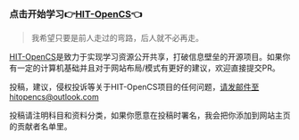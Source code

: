 ### 点击开始学习👉[HIT-OpenCS](https://hitcs.cc/)👈

>我希望只要是前人走过的弯路，后人就不必再走。

[HIT-OpenCS](https://hitcs.cc/)是致力于实现学习资源公开共享，打破信息壁垒的开源项目。如果你有一定的计算机基础并且对于网站布局/模式有更好的建议，欢迎直接提交PR。

投稿，建议，侵权投诉等关于HIT-OpenCS项目的任何问题，请发邮件至hitopencs@outlook.com

投稿请注明科目和资料分类，如果你愿意在投稿时署名，我会把你添加到网站主页的贡献者名单里。
